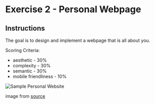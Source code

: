 # Exercise 2 - Personal Webpage

## Instructions
The goal is to design and implement a webpage that is all about you.

Scoring Criteria:
* aesthetic - 30%
* complexity - 30%
* semantic - 30%
* mobile friendliness - 10%


![Sample Personal Website](https://cms-assets.tutsplus.com/uploads/users/23/posts/28115/preview_image/best-personal-html-resume-website-template.jpg)

image from
[source](https://business.tutsplus.com/articles/how-to-use-an-html-resume-template-to-make-your-personal-site--cms-28197)